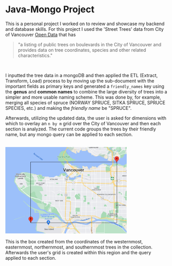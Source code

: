 # Java-Mongo Project

This is a personal project I worked on to review and showcase my backend and database skills. For this project I used the 'Street Trees' data from City of Vancouver [Open Data](https://opendata.vancouver.ca/pages/home/) that has

> "a listing of public trees on boulevards in the City of Vancouver and provides data on tree coordinates, species and other related characteristics."

<br />

I inputted the tree data in a mongoDB and then applied the ETL (Extract, Transform, Load) process to by moving up the sub-document with the important fields as primary keys and generated a `friendly_names` key using the **genus** and **common names** to combine the large diversity of trees into a simpler and more usable naming scheme. This was done by, for example, merging all species of spruce (NORWAY SPRUCE, SITKA SPRUCE, SPRUCE SPECIES, etc.) and making the _friendly name_ be "SPRUCE".

Afterwards, utilizing the updated data, the user is asked for dimensions with which to overlay an `n by m` grid over the City of Vancouver and then each section is analyzed. The current code groups the trees by their friendly name, but any mongo query can be applied to each section.

<br />

<img src="squareOnMap.jpg" alt="square overlain on vancouver" width=75%/>

This is the box created from the coordinates of the westernmost, easternmost, northernmost, and southernmost trees in the collection. Afterwards the user's grid is created within this region and the query applied to each section.